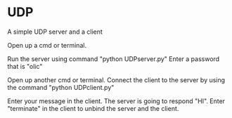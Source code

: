 # UDP
A simple UDP server and a client

Open up a cmd or terminal.

Run the server using command "python UDPserver.py"
Enter a password that is "olic"

Open up another cmd or terminal.
Connect the client to the server by using the command "python UDPclient.py"

Enter your message in the client. The server is going to respond "HI".
Enter "terminate" in the client to unbind the server and the client.
